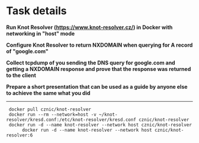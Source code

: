 # Task details

**Run Knot Resolver (https://www.knot-resolver.cz/) in Docker with networking in "host" mode**

**Configure Knot Resolver to return NXDOMAIN when querying for A record of "google.com"**

**Collect tcpdump of you sending the DNS query for google.com and getting a NXDOMAIN response and prove that the response was returned to the client**

**Prepare a short presentation that can be used as a guide by anyone else to achieve the same what you did**
______________________________
     docker pull cznic/knot-resolver     
     docker run --rm --network=host -v ~/knot-resolver/kresd.conf:/etc/knot-resolver/kresd.conf cznic/knot-resolver
     docker run -d --name knot-resolver --network host cznic/knot-resolver
          docker run -d --name knot-resolver --network host cznic/knot-resolver:6

          
  
